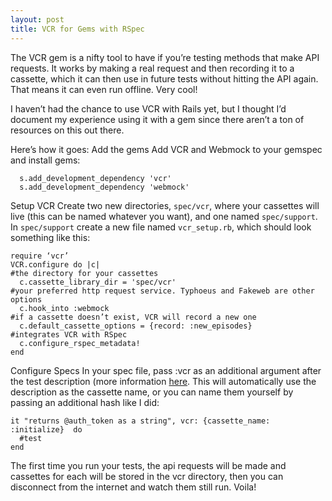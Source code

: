 ```yaml
---
layout: post
title: VCR for Gems with RSpec
---
```


The VCR gem is a nifty tool to have if you’re testing methods that make API requests. It works by making a real request and then recording it to a cassette, which it can then use in future tests without hitting the API again. That means it can even run offline. Very cool!

I haven’t had the chance to use VCR with Rails yet, but I thought I’d document my experience using it with a gem since there aren’t a ton of resources on this out there.

Here’s how it goes:
Add the gems
Add VCR and Webmock to your gemspec and install gems:

````
  s.add_development_dependency 'vcr'
  s.add_development_dependency 'webmock'
````

Setup VCR
Create two new directories, ```spec/vcr```, where your cassettes will live (this can be named whatever you want), and one named ```spec/support```. In ```spec/support``` create a new file named ```vcr_setup.rb```, which should look something like this:

````
require ‘vcr’
VCR.configure do |c|
#the directory for your cassettes
  c.cassette_library_dir = 'spec/vcr'
#your preferred http request service. Typhoeus and Fakeweb are other options
  c.hook_into :webmock
#if a cassette doesn’t exist, VCR will record a new one
  c.default_cassette_options = {record: :new_episodes}
#integrates VCR with RSpec
  c.configure_rspec_metadata!
end
````

Configure Specs
In your spec file, pass :vcr as an additional argument after the test description (more information [here](https://www.relishapp.com/vcr/vcr/v/2-2-5/docs/test-frameworks/usage-with-rspec-metadata). This will automatically use the description as the cassette name, or you can name them yourself by passing an additional hash like I did:

```
it "returns @auth_token as a string", vcr: {cassette_name: :initialize}  do
  #test
end
```

The first time you run your tests, the api requests will be made and cassettes for each will be stored in the vcr directory, then you can disconnect from the internet and watch them still run. Voila!
